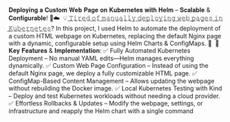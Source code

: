 𝐃𝐞𝐩𝐥𝐨𝐲𝐢𝐧𝐠 𝐚 𝐂𝐮𝐬𝐭𝐨𝐦 𝐖𝐞𝐛 𝐏𝐚𝐠𝐞 𝐨𝐧 𝐊𝐮𝐛𝐞𝐫𝐧𝐞𝐭𝐞𝐬 𝐰𝐢𝐭𝐡 𝐇𝐞𝐥𝐦 – 𝐒𝐜𝐚𝐥𝐚𝐛𝐥𝐞 & 𝐂𝐨𝐧𝐟𝐢𝐠𝐮𝐫𝐚𝐛𝐥𝐞! 🎨☁️⁣
⁣
💡 ̲𝚃̲̲𝚒̲̲𝚛̲̲𝚎̲̲𝚍̲ ̲𝚘̲̲𝚏̲ ̲𝚖̲̲𝚊̲̲𝚗̲̲𝚞̲̲𝚊̲̲𝚕̲̲𝚕̲̲𝚢̲ ̲𝚍̲̲𝚎̲̲𝚙̲̲𝚕̲̲𝚘̲̲𝚢̲̲𝚒̲̲𝚗̲̲𝚐̲ ̲𝚠̲̲𝚎̲̲𝚋̲ ̲𝚙̲̲𝚊̲̲𝚐̲̲𝚎̲̲𝚜̲ ̲𝚒̲̲𝚗̲ ̲𝙺̲̲𝚞̲̲𝚋̲̲𝚎̲̲𝚛̲̲𝚗̲̲𝚎̲̲𝚝̲̲𝚎̲̲𝚜̲? In this project, I used Helm to automate the deployment of a custom HTML webpage on Kubernetes, replacing the default Nginx page with a dynamic, configurable setup using Helm Charts & ConfigMaps. 🚀⁣
⁣
🔹 𝐊𝐞𝐲 𝐅𝐞𝐚𝐭𝐮𝐫𝐞𝐬 & 𝐈𝐦𝐩𝐥𝐞𝐦𝐞𝐧𝐭𝐚𝐭𝐢𝐨𝐧:⁣
✅ Fully Automated Kubernetes Deployment – No manual YAML edits—Helm manages everything dynamically.⁣
✅ Custom Web Page Configuration – Instead of using the default Nginx page, we deploy a fully customizable HTML page.⁣
✅ ConfigMap-Based Content Management – Allows updating the webpage without rebuilding the Docker image.⁣
✅ Local Kubernetes Testing with Kind – Deploy and test Kubernetes workloads without needing a cloud provider.⁣
✅ Effortless Rollbacks & Updates – Modify the webpage, settings, or infrastructure and reapply the Helm chart with a single command
